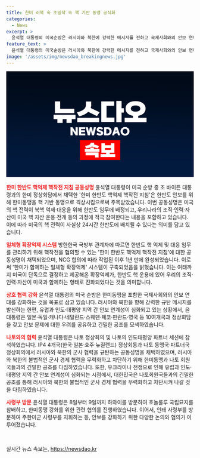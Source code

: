 ```yaml
---
title: 한미 러북 속 초밀착 속 핵 기반 동맹 공식화
categories:
  - News
excerpt: >
  윤석열 대통령의 미국순방은 러시아와 북한에 강력한 메시지를 전하고 국제사회와의 안보 연대를 강화하는 데 주안점을 뒀다. 한미 한반도 핵억제 핵작전 지침 공동성명 채택으로 한미동맹을 핵 기반 동맹으로 격상시켰으며, 미국의 핵 전력이 한반도에 배치될 수 있음을 내포한다. 또한 나토 정상회의와의 긴밀한 협력을 통해 러시아와 북한의 불법적인 군사 경제 협력을 차단한다는 의지를 드러냈다.
feature_text: >
  윤석열 대통령의 미국순방은 러시아와 북한에 강력한 메시지를 전하고 국제사회와의 안보 연대를 강화하는 데 주안점을 뒀다. 한미 한반도 핵억제 핵작전 지침 공동성명 채택으로 한미동맹을 핵 기반 동맹으로 격상시켰으며, 미국의 핵 전력이 한반도에 배치될 수 있음을 내포한다. 또한 나토 정상회의와의 긴밀한 협력을 통해 러시아와 북한의 불법적인 군사 경제 협력을 차단한다는 의지를 드러냈다.
image: '/assets/img/newsdao_breakingnews.jpg'
---
```


<p><img src="/assets/img/newsdao_breakingnews.jpg" alt="cryptoinkorea 속보" /></p>

<p><b><span style="color: #ee2323;">한미 한반도 핵억제 핵작전 지침 공동성명</span></b>
윤석열 대통령이 미국 순방 중 조 바이든 대통령과의 한미 정상회담에서 채택한 '한미 한반도 핵억제 핵작전 지침'은 한반도 안보를 위해 한미동맹을 핵 기반 동맹으로 격상시킴으로써 주목받았습니다. 이번 공동성명은 미국의 핵 전력이 북핵 억제·대응을 위해 한반도 임무에 배정되고, 우리나라의 조직·인력·자산이 미국 핵 자산 운용·전개 등의 과정에 적극 참여한다는 내용을 포함하고 있습니다. 이에 따라 미국의 핵 전력이 사실상 24시간 한반도에 배치될 수 있다는 의미를 담고 있습니다. </p>

<p data-ke-size="size16"></p>

<p><b><span style="color: #ee2323;">일체형 확장억제 시스템</span></b>
방한한국 국방부 관계자에 따르면 한반도 핵 억제 및 대응 임무를 관리하기 위해 핵작전을 협의할 수 있는 '한미 한반도 핵억제 핵작전 지침'에 대한 공동성명이 채택되었으며, NCG 합의에 따라 작업된 이후 1년 만에 완성되었습니다. 이로써 '한미가 함께하는 일체형 확장억제' 시스템이 구축되었음을 밝혔습니다. 이는 여태까지 미국이 단독으로 결정하고 제공해온 확장억제가, 한반도 핵 운용에 있어 우리의 조직·인력·자산이 미국과 함께하는 형태로 진화되었다는 것을 의미합니다.</p>

<p data-ke-size="size16"></p>

<p><b><span style="color: #ee2323;">상호 협력 강화</span></b>
윤석열 대통령의 미국 순방은 한미동맹을 포함한 국제사회와의 안보 연대를 강화하는 것을 목표로 삼고 있습니다. 러시아와 북한을 향해 강력한 규탄 메시지를 발신하는 한편, 유럽과 인도·태평양 지역 간 안보 연계성이 심화되고 있는 상황에서, 윤 대통령은 일본·독일·캐나다·네덜란드·스웨덴·체코·핀란드·영국 등 10여개국과 정상회담을 갖고 안보 문제에 대한 우려를 공유하고 긴밀한 공조를 모색하였습니다.</p>

<p data-ke-size="size16"></p>

<p><b><span style="color: #ee2323;">나토와의 협력</span></b>
윤석열 대통령은 나토 정상회의 및 나토의 인도태평양 파트너 세션에 참석하였습니다. IP4 4개국(한국·일본·호주·뉴질랜드) 정상회동과 나토 동맹국·파트너국 정상회의에서 러시아와 북한의 군사 협력을 규탄하는 공동성명을 채택하였으며, 러시아와 북한의 불법적인 군사 경제 협력을 무력화하고 차단하기 위해 한미동맹과 나토 회원국들과의 긴밀한 공조를 다짐하였습니다. 또한, 우크라이나 전쟁으로 인해 유럽과 인도·태평양 지역 간 안보 연계성이 심화되는 시점에서, 대한민국은 나토회원국들과의 긴밀한 공조를 통해 러시아와 북한의 불법적인 군사 경제 협력을 무력화하고 차단시켜 나갈 것을 다짐하였습니다.</p>

<p data-ke-size="size16"></p>

<p><b><span style="color: #ee2323;">사령부 방문</span></b>
윤석열 대통령은 8일부터 9일까지 하와이를 방문하여 호놀룰루 국립묘지를 참배하고, 한미동맹 강화를 위한 관련 협의를 진행하였습니다. 이어서, 인태 사령부를 방문하여 주한미군 사령부를 지휘하는 등, 안보를 강화하기 위한 다양한 논의와 협의가 이루어졌습니다. </p>

<p data-ke-size="size16"></p>

<p data-ke-size="size16">&nbsp;</p>
실시간 뉴스 속보는, <a href="https://newsdao.kr" rel="dofollow">https://newsdao.kr</a>


